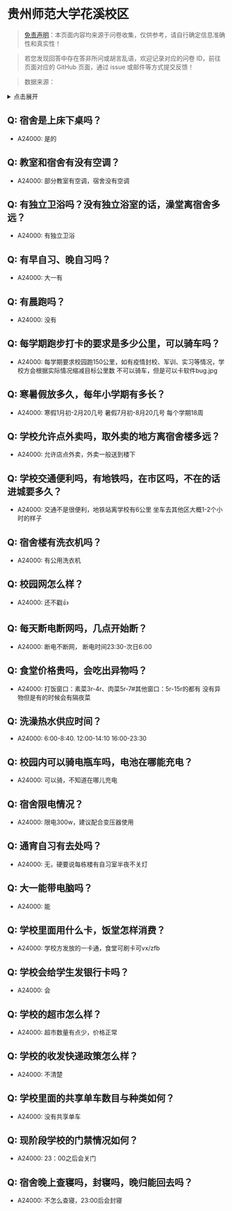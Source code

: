 # 贵州师范大学花溪校区

> [免责声明](https://colleges.chat/#_3)：本页面内容均来源于问卷收集，仅供参考，请自行确定信息准确性和真实性！

> 若您发现回答中存在答非所问或胡言乱语，欢迎记录对应的问卷 ID，前往页面对应的 GitHub 页面，通过 issue 或邮件等方式提交反馈！

> 数据来源：

<details><summary>点击展开</summary>
<ul>
<li>A24000: 匿名 (2024 年 06 月)</li>
</ul>
</details>

## Q: 宿舍是上床下桌吗？

- A24000: 是的

## Q: 教室和宿舍有没有空调？

- A24000: 部分教室有空调，宿舍没有空调

## Q: 有独立卫浴吗？没有独立浴室的话，澡堂离宿舍多远？

- A24000: 有独立卫浴

## Q: 有早自习、晚自习吗？

- A24000: 大一有

## Q: 有晨跑吗？

- A24000: 没有

## Q: 每学期跑步打卡的要求是多少公里，可以骑车吗？

- A24000: 每学期要求校园跑150公里，如有疫情封校、军训、实习等情况，学校方会根据实际情况缩减目标公里数
不可以骑车，但是可以卡软件bug.jpg

## Q: 寒暑假放多久，每年小学期有多长？

- A24000: 寒假1月初-2月20几号
暑假7月初-8月20几号
每个学期18周

## Q: 学校允许点外卖吗，取外卖的地方离宿舍楼多远？

- A24000: 允许店点外卖，外卖一般送到楼下

## Q: 学校交通便利吗，有地铁吗，在市区吗，不在的话进城要多久？

- A24000: 交通不是很便利，地铁站离学校有6公里
坐车去其他区大概1-2个小时的样子

## Q: 宿舍楼有洗衣机吗？

- A24000: 有公用洗衣机

## Q: 校园网怎么样？

- A24000: 还不戳👍

## Q: 每天断电断网吗，几点开始断？

- A24000: 断电不断网，
断电时间23:30-次日6:00

## Q: 食堂价格贵吗，会吃出异物吗？

- A24000: 打饭窗口：素菜3r-4r、肉菜5r-7#其他窗口：5r-15r的都有
没有异物但是有的时候会有隔夜菜

## Q: 洗澡热水供应时间？

- A24000: 6:00-8:40.
12:00-14:10
16:00-23:30

## Q: 校园内可以骑电瓶车吗，电池在哪能充电？

- A24000: 可以骑，不知道在哪儿充电

## Q: 宿舍限电情况？

- A24000: 限电300w，建议配合变压器使用

## Q: 通宵自习有去处吗？

- A24000: 无，硬要说每栋楼有自习室半夜不关灯

## Q: 大一能带电脑吗？

- A24000: 能

## Q: 学校里面用什么卡，饭堂怎样消费？

- A24000: 学校方发放的一卡通，食堂可刷卡可vx/zfb

## Q: 学校会给学生发银行卡吗？

- A24000: 会

## Q: 学校的超市怎么样？

- A24000: 超市数量有点少，价格正常

## Q: 学校的收发快递政策怎么样？

- A24000: 不清楚

## Q: 学校里面的共享单车数目与种类如何？

- A24000: 没有共享单车

## Q: 现阶段学校的门禁情况如何？

- A24000: 23：00之后会关门

## Q: 宿舍晚上查寝吗，封寝吗，晚归能回去吗？

- A24000: 不怎么查寝，23:00后会封寝

